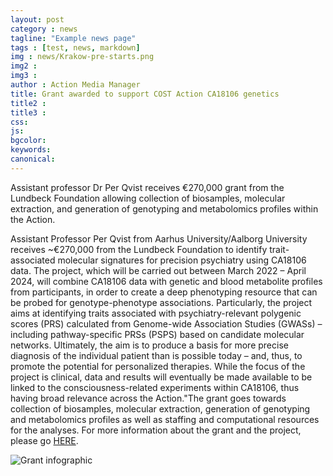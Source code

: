 ```yaml
---
layout: post
category : news
tagline: "Example news page"
tags : [test, news, markdown]
img : news/Krakow-pre-starts.png
img2 :
img3 :
author : Action Media Manager
title: Grant awarded to support COST Action CA18106 genetics
title2 :
title3 :
css:
js:
bgcolor:
keywords:
canonical:
---
```


Assistant professor Dr Per Qvist receives €270,000 grant from the Lundbeck Foundation allowing collection of biosamples, molecular extraction, and generation of genotyping and metabolomics profiles within the Action.

<!--more-->

Assistant Professor Per Qvist from Aarhus University/Aalborg University receives ~€270,000 from the Lundbeck Foundation to identify trait-associated molecular signatures for precision psychiatry using CA18106 data.
The project, which will be carried out between March 2022 – April 2024, will combine CA18106 data with genetic and blood metabolite profiles from participants, in order to create a deep phenotyping resource that can be probed for genotype-phenotype associations. Particularly, the project aims at identifying traits associated with psychiatry-relevant polygenic scores (PRS) calculated from Genome-wide Association Studies (GWASs) – including pathway-specific PRSs (PSPS) based on candidate molecular networks. Ultimately, the aim is to produce a basis for more precise diagnosis of the individual patient than is possible today – and, thus, to promote the potential for personalized therapies. While the focus of the project is clinical, data and results will eventually be made available to be linked to the consciousness-related experiments within CA18106, thus having broad relevance across the Action."The grant goes towards collection of biosamples, molecular extraction, generation of genotyping and metabolomics profiles as well as staffing and computational resources for the analyses. For more information about the grant and the project, please go [HERE](https://lundbeckfonden.com/en/discovery-of-trait-associated-molecular-signatures-precision-psychiatry-using-deep-phenotyping).

![Grant infographic](news/PerQvist.png)